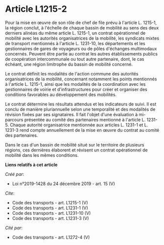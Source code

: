# Article L1215-2

Pour la mise en œuvre de son rôle de chef de file prévu à l'article L. 1215-1, la région conclut, à l'échelle de chaque
bassin de mobilité au sens des deux derniers alinéas du même article L. 1215-1, un contrat opérationnel de mobilité avec les
autorités organisatrices de la mobilité, les syndicats mixtes de transport mentionnés à l'article L. 1231-10, les
départements et les gestionnaires de gares de voyageurs ou de pôles d'échanges multimodaux concernés. Peuvent être partie au
contrat les autres établissements publics de coopération intercommunale ou tout autre partenaire, dont, le cas échéant, une
région limitrophe du bassin de mobilité concerné. 

Le contrat définit les modalités de l'action commune des autorités organisatrices de la mobilité, concernant notamment les
points mentionnés à l'article L. 1215-1, ainsi que les modalités de la coordination avec les gestionnaires de voirie et
d'infrastructures pour créer et organiser des conditions favorables au développement des mobilités. 

Le contrat détermine les résultats attendus et les indicateurs de suivi. Il est conclu de manière pluriannuelle selon une
temporalité et des modalités de révision fixées par ses signataires. Il fait l'objet d'une évaluation à mi-parcours présentée
au comité des partenaires mentionné à l'article L. 1231-5. Chaque autorité organisatrice mentionnée aux articles L. 1231-1 et
L. 1231-3 rend compte annuellement de la mise en œuvre du contrat au comité des partenaires. 

Dans le cas d'un bassin de mobilité situé sur le territoire de plusieurs régions, ces dernières élaborent et révisent un
contrat opérationnel de mobilité dans les mêmes conditions.

**Liens relatifs à cet article**

_Créé par_:

  - Loi n°2019-1428 du 24 décembre 2019 - art. 15 (V)

_Cite_:

  - Code des transports - art. L1215-1 (V)
  - Code des transports - art. L1231-1 (V)
  - Code des transports - art. L1231-10 (V)
  - Code des transports - art. L1231-3 (V)

_Cité par_:

  - Code des transports - art. L1272-4 (V)
